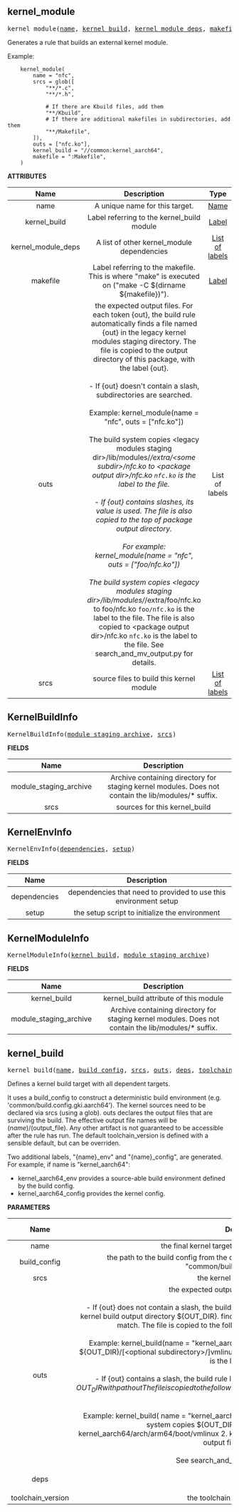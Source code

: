 <!-- Generated with Stardoc: http://skydoc.bazel.build -->

<a name="#kernel_module"></a>

## kernel_module

<pre>
kernel_module(<a href="#kernel_module-name">name</a>, <a href="#kernel_module-kernel_build">kernel_build</a>, <a href="#kernel_module-kernel_module_deps">kernel_module_deps</a>, <a href="#kernel_module-makefile">makefile</a>, <a href="#kernel_module-outs">outs</a>, <a href="#kernel_module-srcs">srcs</a>)
</pre>

Generates a rule that builds an external kernel module.

Example:

```
    kernel_module(
        name = "nfc",
        srcs = glob([
            "**/*.c",
            "**/*.h",

            # If there are Kbuild files, add them
            "**/Kbuild",
            # If there are additional makefiles in subdirectories, add them
            "**/Makefile",
        ]),
        outs = ["nfc.ko"],
        kernel_build = "//common:kernel_aarch64",
        makefile = ":Makefile",
    )
```


**ATTRIBUTES**


| Name  | Description | Type | Mandatory | Default |
| :-------------: | :-------------: | :-------------: | :-------------: | :-------------: |
| name |  A unique name for this target.   | <a href="https://bazel.build/docs/build-ref.html#name">Name</a> | required |  |
| kernel_build |  Label referring to the kernel_build module   | <a href="https://bazel.build/docs/build-ref.html#labels">Label</a> | required |  |
| kernel_module_deps |  A list of other kernel_module dependencies   | <a href="https://bazel.build/docs/build-ref.html#labels">List of labels</a> | optional | [] |
| makefile |  Label referring to the makefile. This is where "make" is executed on ("make -C $(dirname ${makefile})").   | <a href="https://bazel.build/docs/build-ref.html#labels">Label</a> | optional | None |
| outs |  the expected output files. For each token {out}, the build rule automatically finds a file named {out} in the legacy kernel modules staging directory. The file is copied to the output directory of this package, with the label {out}.<br><br>- If {out} doesn't contain a slash, subdirectories are searched.<br><br>Example: kernel_module(name = "nfc", outs = ["nfc.ko"])<br><br>The build system copies   &lt;legacy modules staging dir&gt;/lib/modules/*/extra/&lt;some subdir&gt;/nfc.ko to   &lt;package output dir&gt;/nfc.ko <code>nfc.ko</code> is the label to the file.<br><br>- If {out} contains slashes, its value is used. The file is also copied   to the top of package output directory.<br><br>For example: kernel_module(name = "nfc", outs = ["foo/nfc.ko"])<br><br>The build system copies   &lt;legacy modules staging dir&gt;/lib/modules/*/extra/foo/nfc.ko to   foo/nfc.ko <code>foo/nfc.ko</code> is the label to the file. The file is also copied to   &lt;package output dir&gt;/nfc.ko <code>nfc.ko</code> is the label to the file. See search_and_mv_output.py for details.   | List of labels | optional | None |
| srcs |  source files to build this kernel module   | <a href="https://bazel.build/docs/build-ref.html#labels">List of labels</a> | required |  |


<a name="#KernelBuildInfo"></a>

## KernelBuildInfo

<pre>
KernelBuildInfo(<a href="#KernelBuildInfo-module_staging_archive">module_staging_archive</a>, <a href="#KernelBuildInfo-srcs">srcs</a>)
</pre>



**FIELDS**


| Name  | Description |
| :-------------: | :-------------: |
| module_staging_archive |  Archive containing directory for staging kernel modules. Does not contain the lib/modules/* suffix.    |
| srcs |  sources for this kernel_build    |


<a name="#KernelEnvInfo"></a>

## KernelEnvInfo

<pre>
KernelEnvInfo(<a href="#KernelEnvInfo-dependencies">dependencies</a>, <a href="#KernelEnvInfo-setup">setup</a>)
</pre>



**FIELDS**


| Name  | Description |
| :-------------: | :-------------: |
| dependencies |  dependencies that need to provided to use this environment setup    |
| setup |  the setup script to initialize the environment    |


<a name="#KernelModuleInfo"></a>

## KernelModuleInfo

<pre>
KernelModuleInfo(<a href="#KernelModuleInfo-kernel_build">kernel_build</a>, <a href="#KernelModuleInfo-module_staging_archive">module_staging_archive</a>)
</pre>



**FIELDS**


| Name  | Description |
| :-------------: | :-------------: |
| kernel_build |  kernel_build attribute of this module    |
| module_staging_archive |  Archive containing directory for staging kernel modules. Does not contain the lib/modules/* suffix.    |


<a name="#kernel_build"></a>

## kernel_build

<pre>
kernel_build(<a href="#kernel_build-name">name</a>, <a href="#kernel_build-build_config">build_config</a>, <a href="#kernel_build-srcs">srcs</a>, <a href="#kernel_build-outs">outs</a>, <a href="#kernel_build-deps">deps</a>, <a href="#kernel_build-toolchain_version">toolchain_version</a>)
</pre>

Defines a kernel build target with all dependent targets.

   It uses a build_config to construct a deterministic build environment
   (e.g. 'common/build.config.gki.aarch64'). The kernel sources need to be
   declared via srcs (using a glob). outs declares the output files
   that are surviving the build. The effective output file names will be
   $(name)/$(output_file). Any other artifact is not guaranteed to be
   accessible after the rule has run. The default toolchain_version is
   defined with a sensible default, but can be overriden.

   Two additional labels, "{name}_env" and "{name}_config", are generated.
   For example, if name is "kernel_aarch64":
   - kernel_aarch64_env provides a source-able build environment defined
     by the build config.
   - kernel_aarch64_config provides the kernel config.


**PARAMETERS**


| Name  | Description | Default Value |
| :-------------: | :-------------: | :-------------: |
| name |  the final kernel target name, e.g. "kernel_aarch64"   |  none |
| build_config |  the path to the build config from the directory containing    the WORKSPACE file, e.g. "common/build.config.gki.aarch64"   |  none |
| srcs |  the kernel sources (a glob())   |  none |
| outs |  the expected output files. For each item {out}:<br><br>  - If {out} does not contain a slash, the build rule     automatically finds a file with name {out} in the kernel     build output directory ${OUT_DIR}.       find ${OUT_DIR} -name {out}     There must be exactly one match.     The file is copied to the following in the output directory       {name}/{out}<br><br>    Example:       kernel_build(name = "kernel_aarch64", outs = ["vmlinux"])     The bulid system copies       ${OUT_DIR}/[&lt;optional subdirectory&gt;/]vmlinux     to       kernel_aarch64/vmlinux.     <code>kernel_aarch64/vmlinux</code> is the label to the file.<br><br>  - If {out} contains a slash, the build rule locates the file in the     kernel build output directory ${OUT_DIR} with path {out}     The file is copied to the following in the output directory       1. {name}/{out}       2. {name}/$(basename {out})<br><br>    Example:       kernel_build(         name = "kernel_aarch64",         outs = ["arch/arm64/boot/vmlinux"])     The bulid system copies       ${OUT_DIR}/arch/arm64/boot/vmlinux     to:       1. kernel_aarch64/arch/arm64/boot/vmlinux       2. kernel_aarch64/vmlinux     They are also the labels to the output files, respectively.<br><br>    See search_and_mv_output.py for details.   |  none |
| deps |  <p align="center"> - </p>   |  <code>()</code> |
| toolchain_version |  the toolchain version to depend on   |  <code>"r416183b"</code> |


